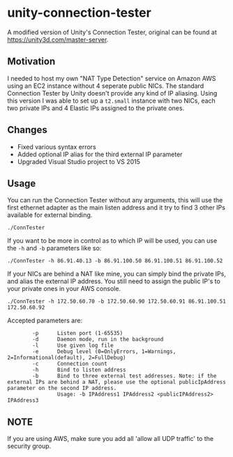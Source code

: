# unity-connection-tester
A modified version of Unity's Connection Tester, original can be found at https://unity3d.com/master-server.

Motivation
--
I needed to host my own "NAT Type Detection" service on Amazon AWS using an EC2 instance without 4 seperate public NICs. The standard Connection Tester by Unity doesn't provide any kind of IP aliasing.
Using this version I was able to set up a `t2.small` instance with two NICs, each two private IPs and 4 Elastic IPs assigned to the private ones.

Changes
--
- Fixed various syntax errors
- Added optional IP alias for the third external IP parameter
- Upgraded Visual Studio project to VS 2015

Usage
-- 

You can run the Connection Tester without any arguments, this will use the first ethernet adapter as the main listen address and it try to find 3 other IPs available for external binding.
```
./ConnTester
```

If you want to be more in control as to which IP will be used, you can use the `-h` and `-b` parameters like so:

```
./ConnTester -h 86.91.40.13 -b 86.91.100.50 86.91.100.51 86.91.100.52
```

If your NICs are behind a NAT like mine, you can simply bind the private IPs, and alias the external IP address. You still need to assign the public IP's to your private ones in your AWS console.

```
./ConnTester -h 172.50.60.70 -b 172.50.60.90 172.50.60.91 86.91.100.51 172.50.60.92
```


Accepted parameters are:
```
        -p      Listen port (1-65535)
        -d      Daemon mode, run in the background
        -l      Use given log file
        -e      Debug level (0=OnlyErrors, 1=Warnings, 2=Informational(default), 2=FullDebug)
        -c      Connection count
        -h      Bind to listen address
        -b      Bind to three external test addresses. Note: if the external IPs are behind a NAT, please use the optional publicIpAddress parameter on the second IP address.
                Usage: -b IPAddress1 IPAddress2 <publicIPAddress2> IPAddress3
```

NOTE
--
If you are using AWS, make sure you add all 'allow all UDP traffic' to the security group.
